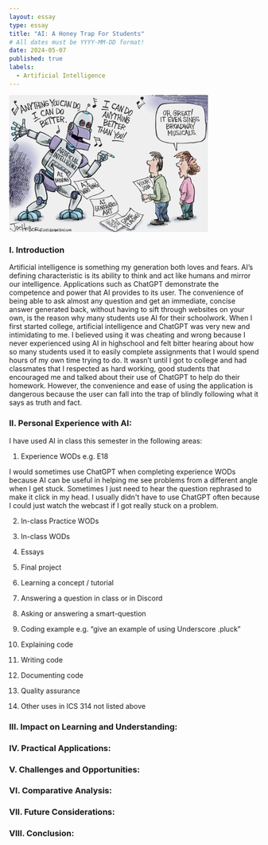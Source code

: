 ```yaml
---
layout: essay
type: essay
title: "AI: A Honey Trap For Students"
# All dates must be YYYY-MM-DD format!
date: 2024-05-07
published: true
labels:
  - Artificial Intelligence
---
```


<img width="400px" 
     class="rounded float-start pe-4" 
     src="../img/reflect-ai.png" >

### I. Introduction
Artificial intelligence is something my generation both loves and fears. AI’s defining characteristic is its ability to think and act like humans and mirror our intelligence. Applications such as ChatGPT demonstrate the competence and power that AI provides to its user. The convenience of being able to ask almost any question and get an immediate, concise answer generated back, without having to sift through websites on your own, is the reason why many students use AI for their schoolwork. When I first started college, artificial intelligence and ChatGPT was very new and intimidating to me. I believed using it was cheating and wrong because I never experienced using AI in highschool and felt bitter hearing about how so many students used it to easily complete assignments that I would spend hours of my own time trying to do. It wasn’t until I got to college and had classmates that I respected as hard working, good students that encouraged me and talked about their use of ChatGPT to help do their homework. However, the convenience and ease of using the application is dangerous because the user can fall into the trap of blindly following what it says as truth and fact.

### II. Personal Experience with AI:
I have used AI in class this semester in the following areas:

  1. Experience WODs e.g. E18

I would sometimes use ChatGPT when completing experience WODs because AI can be useful in helping me see problems from a different angle when I get stuck. Sometimes I just need to hear the question rephrased to make it click in my head. I usually didn't have to use ChatGPT often because I could just watch the webcast if I got really stuck on a problem.

  2. In-class Practice WODs
     
  3. In-class WODs

  4. Essays

  5. Final project

  6. Learning a concept / tutorial

  7. Answering a question in class or in Discord

  8. Asking or answering a smart-question

  9. Coding example e.g. “give an example of using Underscore .pluck”

  10. Explaining code

  11. Writing code

  12. Documenting code

  13. Quality assurance 

  14. Other uses in ICS 314 not listed above


### III. Impact on Learning and Understanding:


### IV. Practical Applications:


### V. Challenges and Opportunities:


### VI. Comparative Analysis:


### VII. Future Considerations:


### VIII. Conclusion:
